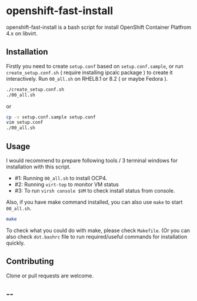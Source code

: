 # openshift-fast-install

openshift-fast-install is a bash script for install OpenShift Container Platfrom 4.x on libvirt. 

## Installation

Firstly you need to create `setup.conf` based on `setup.conf.sample`, or run `create_setup.conf.sh` ( require installing ipcalc package ) to create it interactively.
Run `00_all.sh` on RHEL8.1 or 8.2 ( or maybe Fedora ).

```bash
./create_setup.conf.sh
./00_all.sh
```

or 

```bash
cp -v setup.conf.sample setup.conf
vim setup.conf
./00_all.sh
```

## Usage

I would recommend to prepare following tools / 3 terminal windows for installation with this script.

- #1: Running `00_all.sh` to install OCP4.
- #2: Running `virt-top` to monitor VM status
- #3: To run `virsh console $VM` to check install status from console.

Also, if you have make command installed, you can also use `make` to start `00_all.sh`.


```bash
make
```

To check what you could do with make, please check `Makefile`.
(Or you can also check `dot.bashrc` file to run required/useful commands for installation quickly.

## Contributing

Clone or pull requests are welcome.

--
---